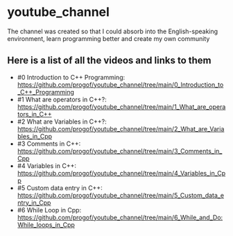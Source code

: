 # youtube_channel
The channel was created so that I could absorb into the English-speaking environment, learn programming better and create my own community

## Here is a list of all the videos and links to them
- #0 Introduction to C++ Programming: https://github.com/progof/youtube_channel/tree/main/0_Introduction_to_C++_Programming
- #1 What are operators in C++?: https://github.com/progof/youtube_channel/tree/main/1_What_are_operators_in_C++
- #2  What are Variables in C++?: https://github.com/progof/youtube_channel/tree/main/2_What_are_Variables_in_Cpp
- #3 Comments in C++: https://github.com/progof/youtube_channel/tree/main/3_Comments_in_Cpp
- #4 Variables in C++: https://github.com/progof/youtube_channel/tree/main/4_Variables_in_Cpp
- #5 Custom data entry in C++: https://github.com/progof/youtube_channel/tree/main/5_Custom_data_entry_in_Cpp
- #6 While Loop in Cpp: https://github.com/progof/youtube_channel/tree/main/6_While_and_Do:While_loops_in_Cpp